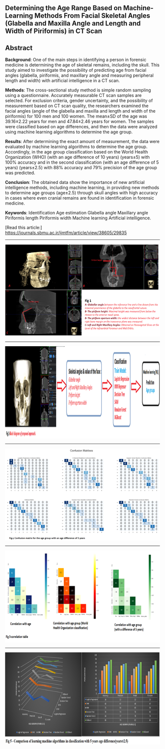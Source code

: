 ## Determining the Age Range Based on Machine-Learning Methods From Facial Skeletal Angles (Glabella and Maxilla Angle and Length and Width of Piriformis) in CT Scan

## Abstract

**Background**: One of the main steps in identifying a person in forensic medicine is determining the age of skeletal remains, including the skull. This study aimed to investigate the possibility of predicting age from facial angles (glabella, piriformis, and maxillary angle and measuring peripheral length and width) with artificial intelligence in a CT scan.

**Methods**: The cross-sectional study method is simple random sampling using a questionnaire. Accurately measurable CT scan samples are selected. For exclusion criteria, gender uncertainty, and the possibility of measurement based on CT scan quality, the researchers examined the facial angles (angle of the glabella and maxilla and length and width of the piriformis) for 100 men and 100 women. The mean±SD of the age was 39.16±2.22 years for men and 47.84±2.46 years for women. The samples were classified based on age differences, and then the data were analyzed using machine learning algorithms to determine the age group.

**Results**: After determining the exact amount of measurement, the data were evaluated by machine learning algorithms to determine the age group. Accordingly, in the age group classification based on the World Health Organization (WHO) (with an age difference of 10 years) (years±5) with 100% accuracy and in the second classification (with an age difference of 5 years) (years±2.5) with 88% accuracy and 79% precision of the age group was predicted.

**Conclusion**: The obtained data show the importance of new artificial intelligence methods, including machine learning, in providing new methods to determine age groups (age±2.5) through skull angles with high accuracy in cases where even cranial remains are found in identification in forensic medicine.

**Keywords**: Identification Age estimation Glabella angle Maxillary angle Piriformis length Piriformis width Machine learning Artificial intelligence.

[Read this article:] https://journals.sbmu.ac.ir/ijmtfm/article/view/38605/29835

------------------------------------------------------------------------------------

<img src="https://github.com/SAMashiyane/Determining_Age_Range/blob/main/images/fig1.png"  width="600" height="300">

----------------------------------------------------------------------------------------

<img src="https://github.com/SAMashiyane/Determining_Age_Range/blob/main/images/fig2.png"  width="800" height="300">

----------------------------------------------------------------------------------------

<img src="https://github.com/SAMashiyane/Determining_Age_Range/blob/main/images/fig6.png"  width="600" height="300">

----------------------------------------------------------------------------------------

<img src="https://github.com/SAMashiyane/Determining_Age_Range/blob/main/images/fig4.png"  width="600" height="300">

----------------------------------------------------------------------------------------

<img src="https://github.com/SAMashiyane/Determining_Age_Range/blob/main/images/fig5.png"  width="600" height="300">




















